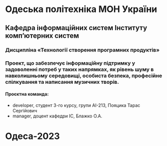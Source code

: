 # Одеська політехніка МОН України
## Кафедра інформаційних систем Інституту комп’ютерних систем
### Дисципліна «Технології створення програмних продуктів»
### Проект, що забезпечує інформаційну підтримку у задоволенні потреб у таких напрямках, як рівень шуму в навколишньому середовищі, особиста безпека, професійне спілкування та написання музичних творів.
#### Проєктна команда:
- developer, студент 3-го курсу, групи АІ-213, Пояцика Тарас Сергійович
- manager, доцент кафедри ІС, Блажко О.А.
# Одеса-2023

